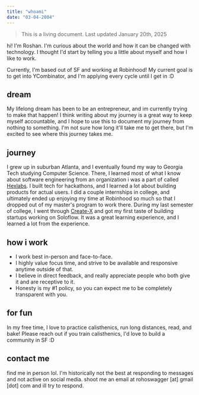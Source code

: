 ```yaml
---
title: "whoami"
date: "03-04-2004"
---
```


> This is a living document. Last updated January 20th, 2025

hi! I'm Roshan. I'm curious about the world and how it can be changed with technology. I thought I'd start by telling you a little about myself and how I like to work.

Currently, I'm based out of SF and working at Robinhood! My current goal is to get into YCombinator, and I'm applying every cycle until I get in :D

## dream

My lifelong dream has been to be an entrepreneur, and im currently trying to make that happen! I think writing about my journey is a great way to keep myself accountable, and I hope to use this to document my journey from nothing to something. I'm not sure how long it'll take me to get there, but I'm excited to see where this journey takes me.

## journey

I grew up in suburban Atlanta, and I eventually found my way to Georgia Tech studying Computer Science. There, I learned most of what I know about software engineering from an organization i was a part of called [Hexlabs](https://hexlabs.org). I built tech for hackathons, and I learned a lot about building products for actual users. I did a couple internships in college, and ultimately ended up enjoying my time at Robinhood so much so that I dropped out of my master's program to work there. During my last semester of college, I went through [Create-X](https://create-x.gatech.edu/) and got my first taste of building startups working on Soloflow. It was a great learning experience, and I learned a lot from the experience.

## how i work

- I work best in-person and face-to-face.
- I highly value focus time, and strive to be available and responsive anytime outside of that.
- I believe in direct feedback, and really appreciate people who both give it and are receptive to it.
- Honesty is my #1 policy, so you can expect me to be completely transparent with you.

## for fun

In my free time, I love to practice calisthenics, run long distances, read, and bake! Please reach out if you train calisthenics, I'd love to build a community in SF :D

## contact me

find me in person lol. I'm historically not the best at responding to messages and not active on social media. shoot me an email at rohoswagger [at] gmail [dot] com and ill try to respond.
